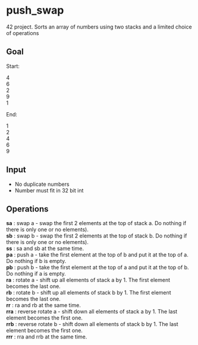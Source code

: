 # push_swap
42 project. Sorts an array of numbers using two stacks and a limited choice of operations

## Goal

Start:

4  
6  
2  
9  
1    
  
End:  
  
1  
2  
4  
6  
9  

## Input

- No duplicate numbers
- Number must fit in 32 bit int

## Operations

**sa** : swap a - swap the first 2 elements at the top of stack a. Do nothing if there is only one or no elements).  
**sb** : swap b - swap the first 2 elements at the top of stack b. Do nothing if there is only one or no elements).  
**ss** : sa and sb at the same time.  
**pa** : push a - take the first element at the top of b and put it at the top of a. Do nothing if b is empty.    
**pb** : push b - take the first element at the top of a and put it at the top of b. Do nothing if a is empty.   
**ra** : rotate a - shift up all elements of stack a by 1. The first element becomes the last one.  
**rb** : rotate b - shift up all elements of stack b by 1. The first element becomes the last one.  
**rr** : ra and rb at the same time.  
**rra** : reverse rotate a - shift down all elements of stack a by 1. The last element becomes the first one.  
**rrb** : reverse rotate b - shift down all elements of stack b by 1. The last element becomes the first one.  
**rrr** : rra and rrb at the same time.
